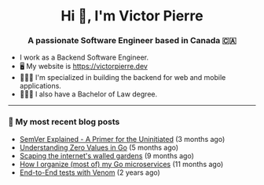 <h1 align="center">Hi 👋, I'm Victor Pierre</h1>
<h3 align="center">A passionate Software Engineer based in Canada 🇨🇦</h3>

- I work as a Backend Software Engineer.
- 🖥 My website is https://victorpierre.dev
- 👨🏻‍💻 I'm specialized in building the backend for web and mobile applications.
- 👨🏻‍⚖️ I also have a Bachelor of Law degree.

---

### 📝 My most recent blog posts

- [SemVer Explained - A Primer for the Uninitiated](https://victorpierre.dev/articles/semver-for-the-uninitiated/) (3 months ago)
- [Understanding Zero Values in Go](https://victorpierre.dev/articles/zero-values-in-go/) (5 months ago)
- [Scaping the internet&#39;s walled gardens](https://victorpierre.dev/articles/scaping-internet-walled-gardens/) (9 months ago)
- [How I organize (most of) my Go microservices](https://victorpierre.dev/articles/my-go-project-organization/) (11 months ago)
- [End-to-End tests with Venom](https://victorpierre.dev/articles/e2e-tests-with-venom/) (2 years ago)
